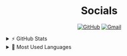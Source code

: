 <!--Socials--->
<h1 style="text-align:center"> Socials </h1>
<p align="center">
<a href="https://github.com/WiseNat"><img alt="GitHub" src="https://img.shields.io/badge/-@WiseNat-181717?style=for-the-badge&logo=GitHub&logoColor=white"></a>
<a href="mailto:nathan88wise@gmail.com"><img alt="Gmail" src="https://img.shields.io/badge/-nathan88wise@gmail.com-c14438?style=for-the-badge&logo=Gmail&logoColor=white"></a>
</p>

<!--GitHub Stats--->
<details>
    <summary>⚡ GitHub Stats</summary>
    <p align="center">
        <a href="https://github.com/anuraghazra/github-readme-stats">
            <img align="center" src="https://github-readme-stats.vercel.app/api?username=WiseNat&count_private=true&show_icons=true&title_color=009356&icon_color=75B79A" />
        </a>
    </p>
</details>

<!--Most used Programming Languages--->
<details>
    <summary>📗 Most Used Languages</summary>
    <p align="center">
        <a href="https://github.com/anuraghazra/github-readme-stats">
            <img align="center" src="https://github-readme-stats.vercel.app/api/top-langs/?username=WiseNat&layout=compact&custom_title=WiseNat%27s%20Most%20Used%20Languages" />
        </a>
    </p>
</details>

<!--**WiseNat/WiseNat** is a ✨ _special_ ✨ repository because its `README.md` (this file) appears on your GitHub profile.-->
